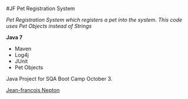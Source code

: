 #JF Pet Registration System

*Pet Registration System which registers a pet into the system. This code uses Pet Objects instead of Strings*

**Java 7**

* Maven
* Log4j
* JUnit
* Pet Objects

Java Project for SQA Boot Camp October 3.

[Jean-francois Nepton](https://github.com/SQABCOct3)